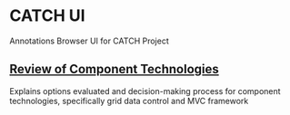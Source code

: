 
# CATCH UI

Annotations Browser UI for CATCH Project

## [Review of Component Technologies](./techologyDecisions.md)
Explains options evaluated and decision-making process for component technologies, specifically grid data control and MVC framework
